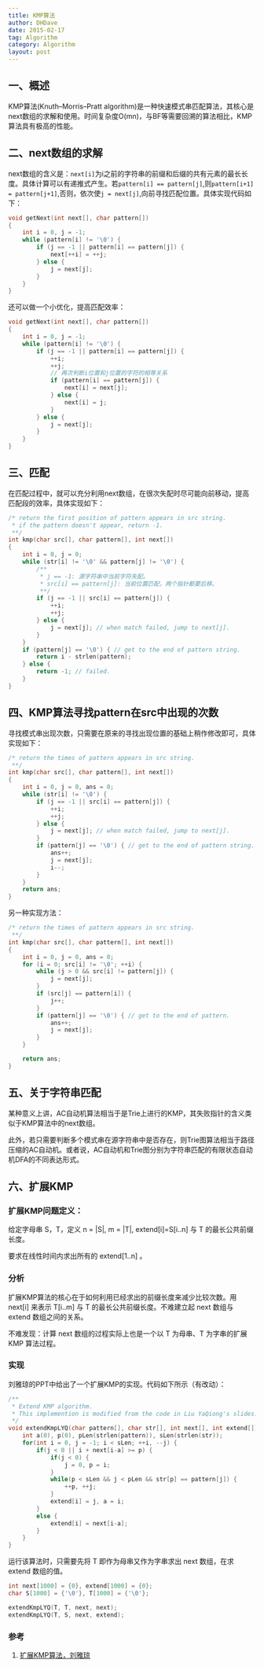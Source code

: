 ```yaml
---
title: KMP算法
author: DHDave
date: 2015-02-17
tag: Algorithm
category: Algorithm
layout: post
---
```


一、概述
---------

KMP算法(Knuth–Morris–Pratt algorithm)是一种快速模式串匹配算法，其核心是next数组的求解和使用。时间复杂度O(mn)，与BF等需要回溯的算法相比，KMP算法具有极高的性能。

二、next数组的求解 
-------------------

next数组的含义是：`next[i]`为i之前的字符串的前缀和后缀的共有元素的最长长度。具体计算可以有递推式产生。若`pattern[i] == pattern[j]`,则`pattern[i+1] = pattern[j+1]`,否则，依次使`j = next[j]`,向前寻找匹配位置。具体实现代码如下：

<!--more-->

```cpp
void getNext(int next[], char pattern[])
{
    int i = 0, j = -1;
    while (pattern[i] != '\0') {
        if (j == -1 || pattern[i] == pattern[j]) {
            next[++i] = ++j;
        } else {
            j = next[j];
        }
    }
}
```

还可以做一个小优化，提高匹配效率：

```cpp
void getNext(int next[], char pattern[])
{
    int i = 0, j = -1;
    while (pattern[i] != '\0') {
        if (j == -1 || pattern[i] == pattern[j]) {
            ++i;
            ++j;
            // 再次判断i位置和j位置的字符的相等关系
            if (pattern[i] == pattern[j]) {
                next[i] = next[j];
            } else {
                next[i] = j;
            }
        } else {
            j = next[j];
        }
    }
} 
```

三、匹配 
---------

在匹配过程中，就可以充分利用next数组，在很次失配时尽可能向前移动，提高匹配段的效率，具体实现如下：

```cpp
/* return the first position of pattern appears in src string.
 * if the pattern doesn't appear, return -1.
 **/
int kmp(char src[], char pattern[], int next[])
{
    int i = 0, j = 0;
    while (str[i] != '\0' && pattern[j] != '\0') {
        /**
         * j == -1: 源字符串中当前字符失配。
         * src[i] == pattern[j]: 当前位置匹配，两个指针都要后移。
         **/
        if (j == -1 || src[i] == pattern[j]) {
            ++i;
            ++j;
        } else {
            j = next[j]; // when match failed, jump to next[j].
        }
    }
    if (pattern[j] == '\0') { // get to the end of pattern string.
        return i - strlen(pattern);
    } else {
        return -1; // failed.
    }
} 
```

四、KMP算法寻找pattern在src中出现的次数 
----------------------------------------

寻找模式串出现次数，只需要在原来的寻找出现位置的基础上稍作修改即可，具体实现如下：

```cpp
/* return the times of pattern appears in src string.
 **/
int kmp(char src[], char pattern[], int next[])
{
    int i = 0, j = 0, ans = 0;
    while (str[i] != '\0') {
        if (j == -1 || src[i] == pattern[j]) {
            ++i;
            ++j;
        } else {
            j = next[j]; // when match failed, jump to next[j].
        }
        if (pattern[j] == '\0') { // get to the end of pattern string.
            ans++;
            j = next[j];
            i--;
        }
    }
    return ans;
}
```

另一种实现方法：

```cpp
/* return the times of pattern appears in src string.
 **/
int kmp(char src[], char pattern[], int next[])
{
    int i = 0, j = 0, ans = 0;
    for (i = 0; src[i] != '\0'; ++i) {
        while (j > 0 && src[i] != pattern[j]) {
            j = next[j];
        }
        if (src[j] == pattern[i]) {
            j++;
        }
        if (pattern[j] == '\0') { // get to the end of pattern.
            ans++;
            j = next[j];
        }
    }

    return ans;
} 
```

五、关于字符串匹配
-------------------

某种意义上讲，AC自动机算法相当于是Trie上进行的KMP，其失败指针的含义类似于KMP算法中的next数组。

此外，若只需要判断多个模式串在源字符串中是否存在，则Trie图算法相当于路径压缩的AC自动机。或者说，AC自动机和Trie图分别为字符串匹配的有限状态自动机DFA的不同表达形式。

六、扩展KMP
------------

### 扩展KMP问题定义：

给定字母串 S，T，定义 n = |S|, m = |T|, extend[i]=S[i..n] 与 T 的最长公共前缀长度。

要求在线性时间内求出所有的 extend[1..n] 。

### 分析

扩展KMP算法的核心在于如何利用已经求出的前缀长度来减少比较次数。用 next[i] 来表示 T[i..m] 与 T 的最长公共前缀长度。不难建立起 next 数组与 extend 数组之间的关系。

不难发现：计算 next 数组的过程实际上也是一个以 T 为母串、T 为字串的扩展 KMP 算法过程。

### 实现

刘雅琼的PPT中给出了一个扩展KMP的实现。代码如下所示（有改动）：

```cpp
/**
 * Extend KMP algorithm.
 * This implemention is modified from the code in Liu YaQiong's slides.
 */
void extendKmpLYQ(char pattern[], char str[], int next[], int extend[]) {
    int a(0), p(0), pLen(strlen(pattern)), sLen(strlen(str));
    for(int i = 0, j = -1; i < sLen; ++i, --j) {
        if(j < 0 || i + next[i-a] >= p) {
            if(j < 0) {
                j = 0, p = i;
            }
            while(p < sLen && j < pLen && str[p] == pattern[j]) {
                ++p, ++j;
            }
            extend[i] = j, a = i;
        }
        else {
            extend[i] = next[i-a];
        }
    }
}
```

运行该算法时，只需要先将 T 即作为母串又作为字串求出 next 数组，在求 extend 数组的值。

```cpp
int next[1000] = {0}, extend[1000] = {0};
char S[1000] = {'\0'}, T[1000] = {'\0'};

extendKmpLYQ(T, T, next, next);
extendKmpLYQ(T, S, next, extend);
```

### 参考

1. [扩展KMP算法，刘雅琼](http://wenku.baidu.com/view/8e9ebefb0242a8956bece4b3.html)






